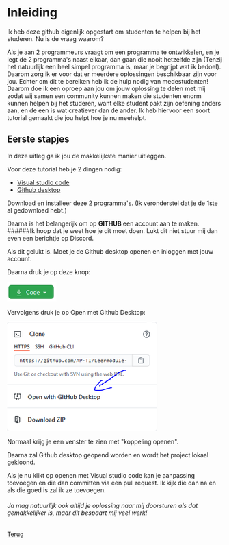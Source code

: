 # Inleiding

Ik heb deze github eigenlijk opgestart om studenten te helpen bij het studeren. Nu is de vraag waarom?

Als je aan 2 programmeurs vraagt om een programma te ontwikkelen, en je legt de 2 programma's naast elkaar, dan gaan die nooit hetzelfde zijn (Tenzij het natuurlijk een heel simpel programma is, maar je begrijpt wat ik bedoel). Daarom zorg ik er voor dat er meerdere oplossingen beschikbaar zijn voor jou. Echter om dit te bereiken heb ik de hulp nodig van medestudenten! Daarom doe ik een oproep aan jou om jouw oplossing te delen met mij zodat wij samen een community kunnen maken die studenten enorm kunnen helpen bij het studeren, want elke student pakt zijn oefening anders aan, en de een is wat creatiever dan de ander. Ik heb hiervoor een soort tutorial gemaakt die jou helpt hoe je nu meehelpt.

## Eerste stapjes

In deze uitleg ga ik jou de makkelijkste manier uitleggen.

Voor deze tutorial heb je 2 dingen nodig:

- [Visual studio code](https://code.visualstudio.com/)
- [Github desktop](https://desktop.github.com/)

Download en installeer deze 2 programma's. (Ik veronderstel dat je de 1ste al gedownload hebt.)

Daarna is het belangerijk om op **GITHUB** een account aan te maken.
######Ik hoop dat je weet hoe je dit moet doen. Lukt dit niet stuur mij dan even een berichtje op Discord.

Als dit gelukt is. Moet je de Github desktop openen en inloggen met jouw account.

Daarna druk je op deze knop:

![Code drukknop](./Index/Pictures/Code_drukknop.PNG)

Vervolgens druk je op Open met Github Desktop:

![GitHub Desktop](./Index/Pictures/Open_with_Github_Desktop.PNG)

Normaal krijg je een venster te zien met "koppeling openen".

Daarna zal Github desktop geopend worden en wordt het project lokaal gekloond.

Als je nu klikt op openen met Visual studio code kan je aanpassing toevoegen en die dan committen via een pull request. Ik kijk die dan na en als die goed is zal ik ze toevoegen.

###### Ja mag natuurlijk ook altijd je oplossing naar mij doorsturen als dat gemakkelijker is, maar dit bespaart mij veel werk!

[Terug](/README.md)

